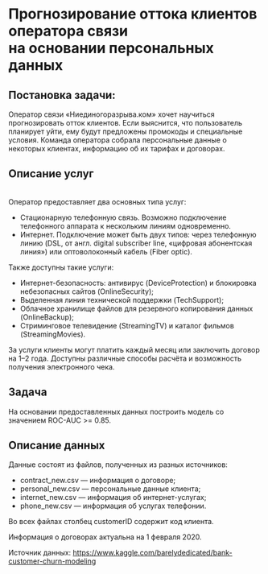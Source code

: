 <h1>Прогнозирование оттока клиентов оператора связи<br /> на основании персональных данных</h1>
<h2><strong>Постановка задачи:</strong></h2>
Оператор связи «Ниединогоразрыва.ком» хочет научиться прогнозировать отток клиентов. Если выяснится, что пользователь планирует уйти, ему будут предложены промокоды и специальные условия.
Команда оператора собрала персональные данные о некоторых клиентах, информацию об их тарифах и договорах.<br />

<h2>Описание услуг</h2><br />
Оператор предоставляет два основных типа услуг:
<ul>
<li>Стационарную телефонную связь. Возможно подключение телефонного аппарата к нескольким линиям одновременно.
<li>Интернет. Подключение может быть двух типов: через телефонную линию (DSL, от англ. digital subscriber line, «цифровая абонентская линия») или оптоволоконный кабель (Fiber optic).
</ul>
Также доступны такие услуги:
<ul>
<li>Интернет-безопасность: антивирус (DeviceProtection) и блокировка небезопасных сайтов (OnlineSecurity);
<li>Выделенная линия технической поддержки (TechSupport);
<li>Облачное хранилище файлов для резервного копирования данных (OnlineBackup);
<li>Стриминговое телевидение (StreamingTV) и каталог фильмов (StreamingMovies).
</ul>
За услуги клиенты могут платить каждый месяц или заключить договор на 1–2 года. Доступны различные способы расчёта и возможность получения электронного чека.

<h2>Задача</h2>
На основании предоставленных данных построить модель со значением ROC-AUC >= 0.85.

<h2>Описание данных</h2>
Данные состоят из файлов, полученных из разных источников:
<ul>
<li>contract_new.csv — информация о договоре;
<li>personal_new.csv — персональные данные клиента;
<li>internet_new.csv — информация об интернет-услугах;
<li>phone_new.csv — информация об услугах телефонии.
</ul>
Во всех файлах столбец customerID содержит код клиента.

Информация о договорах актуальна на 1 февраля 2020.

Источник данных: https://www.kaggle.com/barelydedicated/bank-customer-churn-modeling
